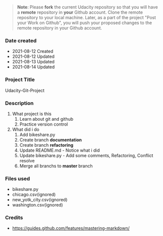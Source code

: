 >**Note**: Please **fork** the current Udacity repository so that you will have a **remote** repository in **your** Github account. Clone the remote repository to your local machine. Later, as a part of the project "Post your Work on Github", you will push your proposed changes to the remote repository in your Github account.

### Date created
* 2021-08-12 Created
* 2021-08-12 Updated
* 2021-08-13 Updated
* 2021-08-14 Updated

### Project Title
Udacity-Git-Project

### Description
1. What project is this
    1. Learn about git and github
    2. Practice version control
2. What did i do
    1. Add bikeshare.py
    2. Create branch **documentation**
    3. Create branch **refactoring**
    4. Update README.md - Notice what i did
    5. Update bikeshare.py - Add some comments, Refactoring, Conflict resolve
    6. Merge all branchs to **master** branch

### Files used
* bikeshare.py
* chicago.csv(ignored)
* new_yotk_city.csv(ignored)
* washington.csv(ignored)

### Credits
* https://guides.github.com/features/mastering-markdown/